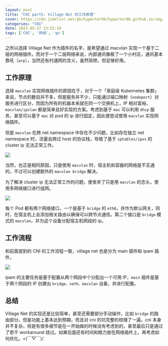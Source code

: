 ```yaml
---
layout: post
title: "CNI part5: Village Net 的工作原理"
cover: https://cdn.jsdelivr.net/gh/hyperter96/hyperter96.github.io/img/cni-part5.jpg
categories: "CNI"
date: 2023-05-27 23:52:19
tags: ['CNI', '网络', 'go']
---
```


之所以选择 Village Net 作为插件的名字，是希望通过 macvlan 实现一个基于二层的网络插件。而对于一个二层网络来说，内部通讯像极了一个小村庄，通讯基本靠吼（`arp`），当然还有村通网的含义，虽然简陋，但足够好用。

## 工作原理

选择 `macvlan` 实现网络插件的原因在于，对于一个「家庭级 Kubernetes 集群」来说，节点的数目并不多，但是服务并不少，只能通过端口映射（`nodeport`）对服务进行区分，而因为所有的机器本来就在同一个交换机上，IP 相对富裕，`macvlan/ipvlan` 都是简单且好实现的方案。考虑到基于 `mac` 可以利用 `dhcp` 服务，甚至可以基于 `mac` 对 pod 的 ip 进行固定，因此便尝试使用 `macvlan` 实现网络插件。

但是 `macvlan` 在跨 net namespace 中存在不少问题，比如存在独立 net namespace 时，流量会跨过 host 的协议栈，导致了基于 `iptables/ipvs` 的 cluster ip 无法正常工作。

![](https://cdn.jsdelivr.net/gh/hyperter96/hyperter96.github.io/img/villageNet1.jpg)

当然，也正是相同原因，只是使用 `macvlan` 时，宿主机和容器的网络是不互通的，不过可以创建额外的 `macvlan bridge` 解决。

为了解决 cluster ip 无法正常工作的问题，便舍弃了只是用 `macvlan` 的念头，使用多网络接口进行组网。

![](https://cdn.jsdelivr.net/gh/hyperter96/hyperter96.github.io/img/villageNet2.jpg)

每个 Pod 都有两个网络接口，一个是基于 `bridge` 的 `eth0`，并作为默认网关，同时，在宿主机上会添加相关路由以确保可以跨节点通信。第二个接口是 `bridge` 模式的 `macvlan`，并为这个设备分配宿主机网段的 ip。

## 工作流程

和前面提到的 CNI 的工作流程一致，village net 也是分为 main 插件和 ipam 插件。

![](https://cdn.jsdelivr.net/gh/hyperter96/hyperter96.github.io/img/villageNet3.jpg)

ipam 的主要任务是基于配置从两个网段中个分配出一个可用 IP，`main` 插件是基于两个网段的 IP 创建出 `bridge、veth、macvlan` 设备，并进行配置。

## 总结

Village Net 的实现还是比较简单，甚至还需要部分手动操作，比如 `bridge` 的路由部分。但是功能上基本达到预期，而且对 cni 的坑完整的梳理了一遍。cni 本身并不复杂，但是有很多细节是在一开始做的时候没有考虑到的，甚至最后只是通过了若干 workaround 绕过。如果后面还有时间和精力放在网络插件上，再考虑如何优化。<(￣▽￣)/